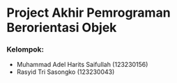 # Project Akhir Pemrograman Berorientasi Objek

### Kelompok:
- Muhammad Adel Harits Saifullah (123230156)
- Rasyid Tri Sasongko (123230043)
